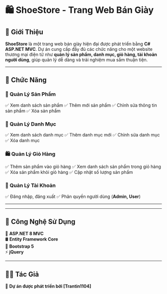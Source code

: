 # 🛍️ ShoeStore - Trang Web Bán Giày

## 📌 Giới Thiệu
**ShoeStore** là một trang web bán giày hiện đại được phát triển bằng **C# ASP.NET MVC**. Dự án cung cấp đầy đủ các chức năng cho một website thương mại điện tử như **quản lý sản phẩm, danh mục, giỏ hàng, tài khoản người dùng**, giúp quản lý dễ dàng và trải nghiệm mua sắm thuận tiện.

---

## 🎯 Chức Năng
### 🛒 Quản Lý Sản Phẩm
✅ Xem danh sách sản phẩm
✅ Thêm mới sản phẩm
✅ Chỉnh sửa thông tin sản phẩm
✅ Xóa sản phẩm

### 📂 Quản Lý Danh Mục
✅ Xem danh sách danh mục
✅ Thêm danh mục mới
✅ Chỉnh sửa danh mục
✅ Xóa danh mục

### 🛍️ Quản Lý Giỏ Hàng
✅ Thêm sản phẩm vào giỏ hàng
✅ Xem danh sách sản phẩm trong giỏ hàng
✅ Xóa sản phẩm khỏi giỏ hàng
✅ Cập nhật số lượng sản phẩm

### 🔐 Quản Lý Tài Khoản
✅ Đăng nhập, đăng xuất
✅ Phân quyền người dùng (**Admin, User**)

---


---

## 🔧 Công Nghệ Sử Dụng
🚀 **ASP.NET 8 MVC**  
🛢️ **Entity Framework Core**  
🎨 **Bootstrap 5**  
⚡ **jQuery**  

---

## 👨‍💻 Tác Giả
📌 **Dự án được phát triển bởi [Trantin1104]**


